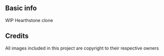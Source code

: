 ## Basic info

WIP Hearthstone clone

## Credits

All images included in this project are copyright to their respective owners

